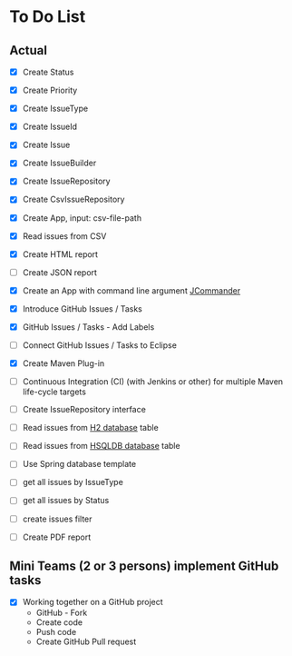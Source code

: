 # To Do List


## Actual

- [X] Create Status
- [X] Create Priority
- [X] Create IssueType
- [X] Create IssueId
- [X] Create Issue
- [X] Create IssueBuilder
- [X] Create IssueRepository
- [X] Create CsvIssueRepository
- [X] Create App, input: csv-file-path

- [X] Read issues from CSV
- [X] Create HTML report
- [ ] Create JSON report

- [X] Create an App with command line argument [JCommander](http://jcommander.org/)

- [X] Introduce GitHub Issues / Tasks
- [X] GitHub Issues / Tasks - Add Labels
- [ ] Connect GitHub Issues / Tasks to Eclipse

- [X] Create Maven Plug-in

- [ ] Continuous Integration (CI) (with Jenkins or other) for multiple Maven life-cycle targets

- [ ] Create IssueRepository interface
- [ ] Read issues from [H2 database](http://www.h2database.com/) table
- [ ] Read issues from [HSQLDB database](http://hsqldb.org/) table

- [ ] Use Spring database template

- [ ] get all issues by IssueType
- [ ] get all issues by Status
- [ ] create issues filter 

- [ ] Create PDF report


## Mini Teams (2 or 3 persons) implement GitHub tasks

- [x] Working together on a GitHub project
  - GitHub - Fork
  - Create code
  - Push code
  - Create GitHub Pull request
